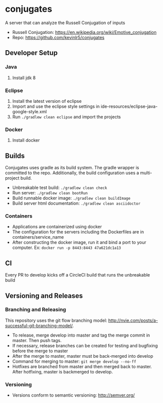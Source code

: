 # conjugates

A server that can analyze the Russell Conjugation of inputs

- Russell Conjugation: https://en.wikipedia.org/wiki/Emotive_conjugation
- Repo: https://github.com/kevinlr5/conjugates

## Developer Setup

### Java

1. Install jdk 8

### Eclipse

1. Install the latest version of eclipse
2. Import and use the eclipse style settings in ide-resources/eclipse-java-google-style.xml
3. Run `./gradlew clean eclipse` and import the projects

### Docker

1. Install docker

## Builds

Conjugates uses gradle as its build system. The gradle wrapper is committed to the repo. Additionally, the build configuration uses a multi-project build.

- Unbreakable test build: `./gradlew clean check`
- Run server: `./gradlew clean bootRun`
- Build runnable docker image: `./gradlew clean buildImage`
- Build server html documentation: `./gradlew clean asciidoctor`

### Containers
- Applications are containerized using docker
- The configuration for the servers including the Dockerfiles are in containers/service_name
- After constructing the docker image, run it and bind a port to your computer. Ex: `docker run -p 8443:8443 47a621dc1a13`

## CI

Every PR to develop kicks off a CircleCI build that runs the unbreakable build

## Versioning and Releases

### Branching and Releasing
This repository uses the git flow branching model: http://nvie.com/posts/a-successful-git-branching-model/.

- To release, merge develop into master and tag the merge commit in master. Then push tags.
- If necessary, release branches can be created for testing and bugfixing before the merge to master
- After the merge to master, master must be back-merged into develop
- Command for merging to master: `git merge develop --no-ff`
- Hotfixes are branched from master and then merged back to master. After hotfixing, master is backmerged to develop.

### Versioning

- Versions conform to semantic versioning: http://semver.org/
